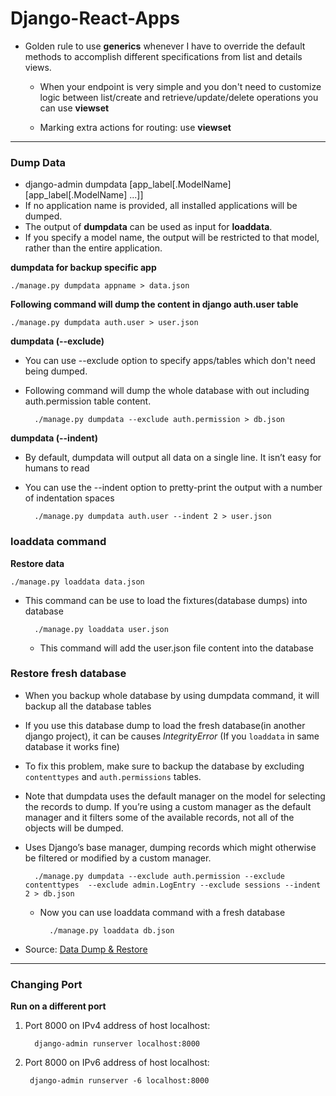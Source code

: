 # Django-React-Apps

* Golden rule to use **generics** whenever I have to override the default methods to accomplish different specifications from list and details views.
	+ When your endpoint is very simple and you don't need to customize logic between list/create and retrieve/update/delete operations you can use **viewset**
	
	+ Marking extra actions for routing: use **viewset**
	
--- 
### Dump Data
+ django-admin dumpdata [app_label[.ModelName] [app_label[.ModelName] ...]]
+ If no application name is provided, all installed applications will be dumped.
+ The output of **dumpdata** can be used as input for **loaddata**.
+ If you specify a model name, the output will be restricted to that model, rather than the entire application.

**dumpdata for backup specific app**

    ./manage.py dumpdata appname > data.json

**Following command will dump the content in django auth.user table**

    ./manage.py dumpdata auth.user > user.json

**dumpdata (--exclude)**
+ You can use --exclude option to specify apps/tables which don't need being dumped.
+ Following command will dump the whole database with out including auth.permission table content.

        ./manage.py dumpdata --exclude auth.permission > db.json

**dumpdata (--indent)**
+ By default, dumpdata will output all data on a single line. It isn’t easy for humans to read
+ You can use the --indent option to pretty-print the output with a number of indentation spaces

        ./manage.py dumpdata auth.user --indent 2 > user.json

### loaddata command
**Restore data**

    ./manage.py loaddata data.json

* This command can be use to load the fixtures(database dumps) into database

        ./manage.py loaddata user.json
    + This command will add the user.json file content into the database

### Restore fresh database
+ When you backup whole database by using dumpdata command, it will backup all the database tables
+ If you use this database dump to load the fresh database(in another django project), it can be causes *IntegrityError* (If you ``loaddata`` in same database it works fine)
+ To fix this problem, make sure to backup the database by excluding ``contenttypes`` and ``auth.permissions`` tables.
+ Note that dumpdata uses the default manager on the model for selecting the records to dump. If you’re using a custom manager as the default manager and it filters some of the available records, not all of the objects will be dumped.
+ Uses Django’s base manager, dumping records which might otherwise be filtered or modified by a custom manager.
		
		./manage.py dumpdata --exclude auth.permission --exclude contenttypes  --exclude admin.LogEntry --exclude sessions --indent 2 > db.json

    + Now you can use loaddata command with a fresh database

            ./manage.py loaddata db.json

* Source: [Data Dump & Restore](https://coderwall.com/p/mvsoyg/django-dumpdata-and-loaddata)
---
### Changing Port
**Run on a different port**
1. Port 8000 on IPv4 address of host localhost:

         django-admin runserver localhost:8000

2. Port 8000 on IPv6 address of host localhost:

        django-admin runserver -6 localhost:8000
